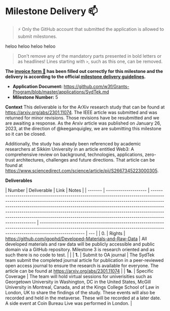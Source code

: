 # Milestone Delivery :mailbox:

> ⚡ Only the GitHub account that submitted the application is allowed to submit milestones.

heloo
heloo
heloo
heloo

> Don't remove any of the mandatory parts presented in bold letters or as headlines! Lines starting with `>`, such as this one, can be removed.

**The [invoice form :pencil:](https://docs.google.com/forms/d/e/1FAIpQLSfmNYaoCgrxyhzgoKQ0ynQvnNRoTmgApz9NrMp-hd8mhIiO0A/viewform) has been filled out correctly for this milestone and the delivery is according to the official [milestone delivery guidelines](https://github.com/w3f/Grants-Program/blob/master/docs/milestone-deliverables-guidelines.md).**

- **Application Document:** https://github.com/w3f/Grants-Program/blob/master/applications/SydTek.md
- **Milestone Number:** 5

**Context**
This deliverable is for the ArXiv research study that can be found at https://arxiv.org/abs/2301.11074. The IEEE article was submitted and was returned for minor revisions. Those revisions have be resubmitted and we are awaiting a response. As the Arxiv article was published on January 26, 2023, at the direction of @keeganquigley, we are submitting this milestone so it can be closed.

Additionally, the study has already been referenced by academic researchers at Sikkim University in an article entitled Web3: A comprehensive review on background, technologies, applications, zero-trust architectures, challenges and future directions. That article can be found at https://www.sciencedirect.com/science/article/pii/S2667345223000305.

**Deliverables**

| Number  | Deliverable          | Link                                                                                                                                                                                                                                                                                                                                                                                                                        | Notes                                                                                                                                                                              |
| ------- | -------------------- | --------------------------------------------------------------------------------------------------------------------------------------------------------------------------------------------------------------------------------------------------------------------------------------------------------------------------------------------------------------------------------------------------------------------------- | ---------------------------------------------------------------------------------------------------------------------------------------------------------------------------------- | --- |
| 0.      | Rights               | https://github.com/jgophd/Developed-Materials-and-Raw-Data                                                                                                                                                                                                                                                                                                                                                                  | All developed materials and raw data will be publicly accessible and public domain via a GitHub repository. Milestone 3 is research oriented and as such there is no code to test. |     |
| **1.**  | Submit to OA journal | The SydTek team submit the completed journal article for publication in a peer-reviewed open access journal to ensure the research is available for everyone. The article can be found at https://arxiv.org/abs/2301.11074                                                                                                                                                                                                  |
| **1a.** | Specific Coverage    | The team will hold virtual sessions for univerisities such as Georgetown University in Washington, DC in the United States, McGill University in Montreal, Canada, and at the Kings College School of Law in London, UK to share the findings of the study. These events will also be recorded and held in the metaverse. These will be recorded at a later date. A side event at Coin Bureau Live was performed in London. |
